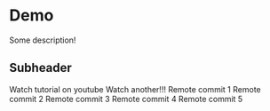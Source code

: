 # Demo

Some description!

## Subheader

Watch tutorial on youtube
Watch another!!!
Remote commit 1
Remote commit 2
Remote commit 3
Remote commit 4
Remote commit 5
